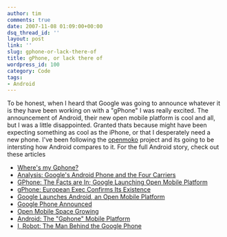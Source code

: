 ```yaml
---
author: tim
comments: true
date: 2007-11-08 01:09:00+00:00
dsq_thread_id: ''
layout: post
link: ''
slug: gphone-or-lack-there-of
title: gPhone, or lack there of
wordpress_id: 100
category: Code
tags:
- Android
---
```


To be honest, when I heard that Google was going to announce whatever it is
they have been working on with a "gPhone" I was really excited. The
announcement of Android, their new open mobile platform is cool and all, but I
was a little disappointed. Granted thats because might have been expecting
something as cool as the iPhone, or that I desperately need a new phone. I've
been following the [openmoko](http://www.openmoko.com/) project and its going
to be intersting how Android compares to it. For the full Android story, check
out these articles

  * [Where's my Gphone?](http://googleblog.blogspot.com/2007/11/wheres-my-gphone.html)
  * [Analysis: Google's Android Phone and the Four Carriers](http://gizmodo.com/gadgets/gphone/analysis-the-android-google-phone-and-the-four-carriers-319127.php)
  * [GPhone: The Facts are In; Google Launching Open Mobile Platform](http://mashable.com/2007/11/05/google-android/)
  * [gPhone: European Exec Confirms Its Existence](http://mashable.com/2007/11/04/gphone-european-exec-confirms-its-existence/)
  * [Google Launches Android, an Open Mobile Platform](http://googlesystem.blogspot.com/2007/11/google-launches-android-open-mobile.html)
  * [Google Phone Announced](http://googlified.com/2007google-phone-announced/)
  * [Open Mobile Space Growing](http://rejon.org/2007/11/05/open-mobile-space-growing/)
  * [Android: The "Gphone" Mobile Platform](http://blogoscoped.com/archive/2007-11-05-n74.html)
  * [I, Robot: The Man Behind the Google Phone](http://www.nytimes.com/2007/11/04/technology/04google.html?_r=1&pagewanted=all)

